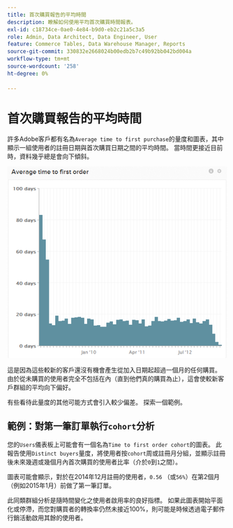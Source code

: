 ```yaml
---
title: 首次購買報告的平均時間
description: 瞭解如何使用平均首次購買時間報表。
exl-id: c18734ce-0ae0-4e84-b9d0-eb2c21a5c3a5
role: Admin, Data Architect, Data Engineer, User
feature: Commerce Tables, Data Warehouse Manager, Reports
source-git-commit: 330832e2668024b00edb2b7c49b92bb042bd004a
workflow-type: tm+mt
source-wordcount: '258'
ht-degree: 0%

---
```


# 首次購買報告的平均時間

許多Adobe客戶都有名為`Average time to first purchase`的量度和圖表，其中顯示一組使用者的註冊日期與首次購買日期之間的平均時間。 當時間更接近目前時，資料幾乎總是會向下傾斜。

![平均第一筆訂購時間](../../assets/average-time-to-first-order.png)

這是因為這些較新的客戶還沒有機會產生從加入日期起超過一個月的任何購買。 由於從未購買的使用者完全不包括在內（直到他們真的購買為止），這會使較新客戶群組的平均向下偏好。

有些看待此量度的其他可能方式會引入較少偏差。 探索一個範例。

## 範例：對第一筆訂單執行`cohort`分析

您的`Users`儀表板上可能會有一個名為`Time to first order cohort`的圖表。 此報告使用`Distinct buyers`量度，將使用者按`cohort`周或註冊月分組，並顯示註冊後未來幾週或幾個月內首次購買的使用者比率（介於`0`到`1`之間）。

圖表可能會顯示，對於在2014年12月註冊的使用者，`0.56` （或`56%`）在第2個月（例如2015年1月）前做了第一筆訂單。

此同類群組分析是隨時間變化之使用者啟用率的良好指標。 如果此圖表開始平面化或停滯，而您對購買者的轉換率仍然未接近100%，則可能是時候透過電子郵件行銷活動啟用其餘的使用者。
